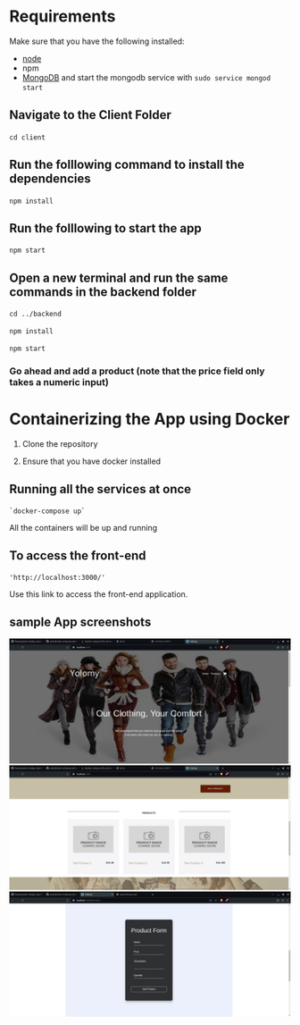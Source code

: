 # Requirements
Make sure that you have the following installed:
- [node](https://www.digitalocean.com/community/tutorials/how-to-install-node-js-on-ubuntu-18-04) 
- npm 
- [MongoDB](https://docs.mongodb.com/manual/tutorial/install-mongodb-on-ubuntu/) and start the mongodb service with `sudo service mongod start`

## Navigate to the Client Folder 
 `cd client`

## Run the folllowing command to install the dependencies 
 `npm install`

## Run the folllowing to start the app
 `npm start`

## Open a new terminal and run the same commands in the backend folder
 `cd ../backend`

 `npm install`

 `npm start`

 ### Go ahead and add a product (note that the price field only takes a numeric input)

# Containerizing the App using Docker
 1. Clone the repository

 2. Ensure that you have docker installed

 ## Running all the services at once
    `docker-compose up`
     
   All the containers will be up and running

 ##   To access the front-end 
    'http://localhost:3000/' 
   Use this link to access the front-end application.
  ## sample App screenshots

   ![alt text](yolo.png)
   ![alt text](yolo-2.png)
   ![alt text](yolo-3.png)